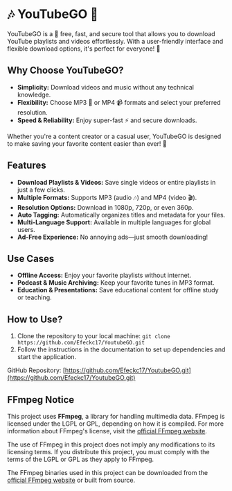 # 🎶 YouTubeGO 🎥

YouTubeGO is a 🌟 free, fast, and secure tool that allows you to download YouTube playlists and videos effortlessly. With a user-friendly interface and flexible download options, it's perfect for everyone! 🎉

## Why Choose YouTubeGO?

- **Simplicity:** Download videos and music without any technical knowledge.
- **Flexibility:** Choose MP3 🎵 or MP4 📹 formats and select your preferred resolution.
- **Speed & Reliability:** Enjoy super-fast ⚡ and secure downloads.

Whether you're a content creator or a casual user, YouTubeGO is designed to make saving your favorite content easier than ever! 🚀

## Features

- **Download Playlists & Videos:** Save single videos or entire playlists in just a few clicks.
- **Multiple Formats:** Supports MP3 (audio 🎶) and MP4 (video 🎬).
- **Resolution Options:** Download in 1080p, 720p, or even 360p.
- **Auto Tagging:** Automatically organizes titles and metadata for your files.
- **Multi-Language Support:** Available in multiple languages for global users.
- **Ad-Free Experience:** No annoying ads—just smooth downloading!

## Use Cases

- **Offline Access:** Enjoy your favorite playlists without internet.
- **Podcast & Music Archiving:** Keep your favorite tunes in MP3 format.
- **Education & Presentations:** Save educational content for offline study or teaching.

## How to Use?

1. Clone the repository to your local machine:
   `git clone https://github.com/Efeckc17/YoutubeGO.git`
2. Follow the instructions in the documentation to set up dependencies and start the application.

GitHub Repository: [https://github.com/Efeckc17/YoutubeGO.git](https://github.com/Efeckc17/YoutubeGO.git)

## FFmpeg Notice

This project uses **FFmpeg**, a library for handling multimedia data. FFmpeg is licensed under the LGPL or GPL, depending on how it is compiled. For more information about FFmpeg's license, visit the [official FFmpeg website](https://ffmpeg.org/legal.html).

The use of FFmpeg in this project does not imply any modifications to its licensing terms. If you distribute this project, you must comply with the terms of the LGPL or GPL as they apply to FFmpeg.

The FFmpeg binaries used in this project can be downloaded from the [official FFmpeg website](https://ffmpeg.org/) or built from source.
